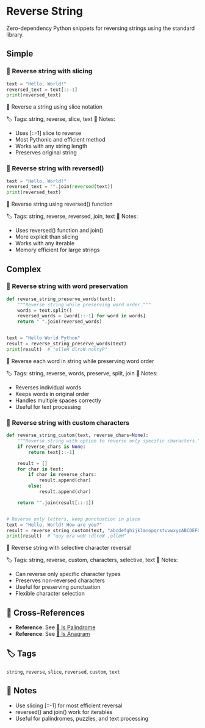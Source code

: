 # Reverse String

Zero-dependency Python snippets for reversing strings using the standard library.

## Simple

### 🧩 Reverse string with slicing

```python
text = "Hello, World!"
reversed_text = text[::-1]
print(reversed_text)
```

📂 Reverse a string using slice notation

🏷️ Tags: string, reverse, slice, text
📝 Notes:
- Uses [::-1] slice to reverse
- Most Pythonic and efficient method
- Works with any string length
- Preserves original string

### 🧩 Reverse string with reversed()

```python
text = "Hello, World!"
reversed_text = "".join(reversed(text))
print(reversed_text)
```

📂 Reverse string using reversed() function

🏷️ Tags: string, reverse, reversed, join, text
📝 Notes:
- Uses reversed() function and join()
- More explicit than slicing
- Works with any iterable
- Memory efficient for large strings

## Complex

### 🧩 Reverse string with word preservation

```python
def reverse_string_preserve_words(text):
    """Reverse string while preserving word order."""
    words = text.split()
    reversed_words = [word[::-1] for word in words]
    return " ".join(reversed_words)


text = "Hello World Python"
result = reverse_string_preserve_words(text)
print(result)  # "olleH dlroW nohtyP"
```

📂 Reverse each word in string while preserving word order

🏷️ Tags: string, reverse, words, preserve, split, join
📝 Notes:
- Reverses individual words
- Keeps words in original order
- Handles multiple spaces correctly
- Useful for text processing

### 🧩 Reverse string with custom characters

```python
def reverse_string_custom(text, reverse_chars=None):
    """Reverse string with option to reverse only specific characters."""
    if reverse_chars is None:
        return text[::-1]

    result = []
    for char in text:
        if char in reverse_chars:
            result.append(char)
        else:
            result.append(char)

    return "".join(result[::-1])


# Reverse only letters, keep punctuation in place
text = "Hello, World! How are you?"
result = reverse_string_custom(text, "abcdefghijklmnopqrstuvwxyzABCDEFGHIJKLMNOPQRSTUVWXYZ")
print(result)  # "uoy era woH !dlroW ,olleH"
```

📂 Reverse string with selective character reversal

🏷️ Tags: string, reverse, custom, characters, selective, text
📝 Notes:
- Can reverse only specific character types
- Preserves non-reversed characters
- Useful for preserving punctuation
- Flexible character selection

## 🔗 Cross-References

- **Reference**: See [📂 Is Palindrome](./is_palindrome.md)
- **Reference**: See [📂 Is Anagram](./is_anagram.md)

## 🏷️ Tags

`string`, `reverse`, `slice`, `reversed`, `custom`, `text`

## 📝 Notes

- Use slicing [::-1] for most efficient reversal
- reversed() and join() work for iterables
- Useful for palindromes, puzzles, and text processing
